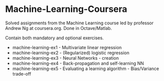 # Machine-Learning-Coursera
Solved assignments from the Machine Learning course led by professor Andrew Ng at coursera.org. Done in Octave/Matlab.

Contain both mandatory and optional exercises.
* machine-learning-ex1 - Multivariate linear regression
* machine-learning-ex2 - (Regularized) logistic regression
* machine-learning-ex3 - Neural Networks - creation
* machine-learning-ex4 - Back-propagation and self-learning NN
* machine-learning-ex5 - Evaluating a learning algorithm - Bias/Variance trade-off
